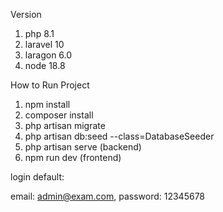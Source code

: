 Version 
1. php 8.1
2. laravel 10
3. laragon 6.0
4. node 18.8

How to Run Project

1. npm install
2. composer install
3. php artisan migrate
4. php artisan db:seed --class=DatabaseSeeder
5. php artisan serve (backend)
6. npm run dev (frontend)

login default:

email: admin@exam.com, password: 12345678









